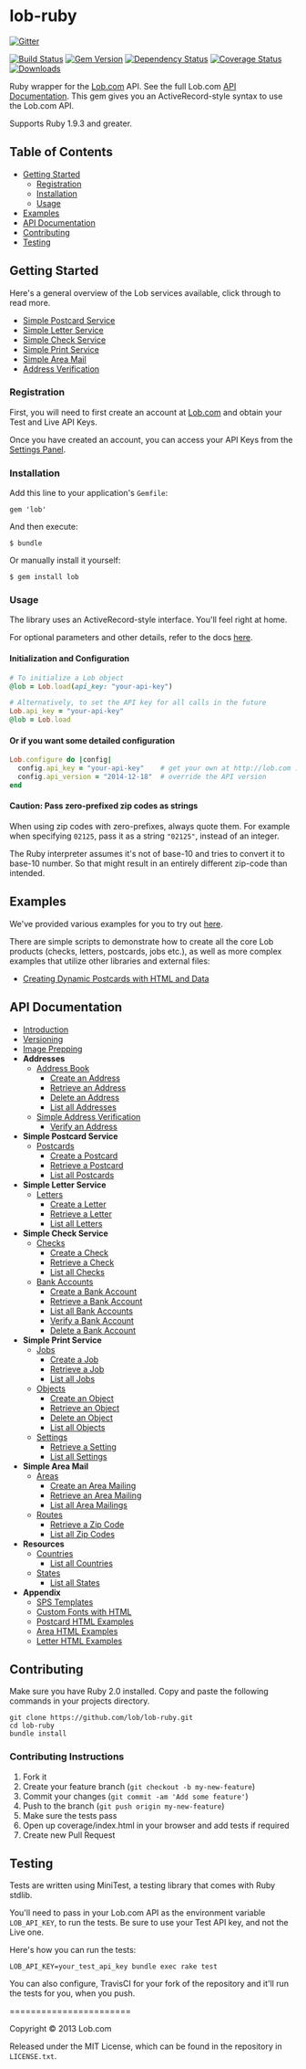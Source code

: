# lob-ruby

[![Gitter](https://badges.gitter.im/Join%20Chat.svg)](https://gitter.im/lob/lob-ruby?utm_source=badge&utm_medium=badge&utm_campaign=pr-badge&utm_content=badge)

[![Build Status](https://travis-ci.org/lob/lob-ruby.svg?branch=master)](https://travis-ci.org/lob/lob-ruby)
[![Gem Version](https://badge.fury.io/rb/lob.svg)](http://badge.fury.io/rb/lob)
[![Dependency Status](https://gemnasium.com/lob/lob-ruby.svg)](https://gemnasium.com/lob/lob-ruby)
[![Coverage Status](https://coveralls.io/repos/lob/lob-ruby/badge.svg?branch=master)](https://coveralls.io/r/lob/lob-ruby?branch=master)
[![Downloads](http://ruby-gem-downloads-badge.herokuapp.com/lob?color=green&type=total)](https://rubygems.org/gems/lob)

Ruby wrapper for the [Lob.com](http://lob.com) API. See the full Lob.com [API Documentation](https://lob.com/docs/ruby). This gem gives you an ActiveRecord-style syntax to use the Lob.com API.

Supports Ruby 1.9.3 and greater.

## Table of Contents

- [Getting Started](#getting-started)
  - [Registration](#registration)
  - [Installation](#installation)
  - [Usage](#usage)
- [Examples](#examples)
- [API Documentation](#api-documentation)
- [Contributing](#contributing)
- [Testing](#testing)

## Getting Started

Here's a general overview of the Lob services available, click through to read more.

- [Simple Postcard Service](https://lob.com/services/postcards)
- [Simple Letter Service](https://lob.com/services/letters)
- [Simple Check Service](https://lob.com/services/checks)
- [Simple Print Service](https://lob.com/services/sps)
- [Simple Area Mail](https://lob.com/services/sam)
- [Address Verification](https://lob.com/verification/address)

### Registration

First, you will need to first create an account at [Lob.com](https://dashboard.lob.com/#/register) and obtain your Test and Live API Keys.

Once you have created an account, you can access your API Keys from the [Settings Panel](https://dashboard.lob.com/#/settings).

### Installation

Add this line to your application's `Gemfile`:

    gem 'lob'

And then execute:

    $ bundle

Or manually install it yourself:

    $ gem install lob

### Usage

The library uses an ActiveRecord-style interface. You'll feel right at home.

For optional parameters and other details, refer to the docs [here](https://lob.com/docs/ruby).

#### Initialization and Configuration

```ruby
# To initialize a Lob object
@lob = Lob.load(api_key: "your-api-key")

# Alternatively, to set the API key for all calls in the future
Lob.api_key = "your-api-key"
@lob = Lob.load
```

#### Or if you want some detailed configuration

```ruby
Lob.configure do |config|
  config.api_key = "your-api-key"    # get your own at http://lob.com :)
  config.api_version = "2014-12-18"  # override the API version
end
```

#### Caution: Pass zero-prefixed zip codes as strings

When using zip codes with zero-prefixes, always quote them. For example when specifying `02125`, pass it as a string `"02125"`, instead of an integer.

The Ruby interpreter assumes it's not of base-10 and tries to convert it to base-10 number. So that might result in an entirely different zip-code than intended.

## Examples

We've provided various examples for you to try out [here](https://github.com/lob/lob-ruby/tree/master/examples).

There are simple scripts to demonstrate how to create all the core Lob products (checks, letters, postcards, jobs etc.), as well as more complex examples that utilize other libraries and external files:

- [Creating Dynamic Postcards with HTML and Data](https://github.com/lob/lob-ruby/tree/master/examples/csv_postcards)
## API Documentation

- [Introduction](https://lob.com/docs/ruby#introduction)
- [Versioning](https://lob.com/docs/ruby#version)
- [Image Prepping](https://lob.com/docs/ruby#prepping)
- **Addresses**
  - [Address Book](https://lob.com/docs/ruby#addresses)
    - [Create an Address](https://lob.com/docs/ruby#addresses_create)
    - [Retrieve an Address](https://lob.com/docs/ruby#addresses_retrieve)
    - [Delete an Address](https://lob.com/docs/ruby#addresses_delete)
    - [List all Addresses](https://lob.com/docs/ruby#addresses_list)
  - [Simple Address Verification](https://lob.com/docs/ruby#verify)
    - [Verify an Address](https://lob.com/docs/ruby#verify_create)
- **Simple Postcard Service**
  - [Postcards](https://lob.com/docs/ruby#postcards)
    - [Create a Postcard](https://lob.com/docs/ruby#postcards_create)
    - [Retrieve a Postcard](https://lob.com/docs/ruby#postcards_retrieve)
    - [List all Postcards](https://lob.com/docs/ruby#postcards_list)
- **Simple Letter Service**
  - [Letters](https://lob.com/docs/ruby#letters)
    - [Create a Letter](https://lob.com/docs/ruby#letters_create)
    - [Retrieve a Letter](https://lob.com/docs/ruby#letters_retrieve)
    - [List all Letters](https://lob.com/docs/ruby#letters_list)
- **Simple Check Service**
  - [Checks](https://lob.com/docs/ruby#checks)
    - [Create a Check](https://lob.com/docs/ruby#checks_create)
    - [Retrieve a Check](https://lob.com/docs/ruby#checks_retrieve)
    - [List all Checks](https://lob.com/docs/ruby#checks_list)
  - [Bank Accounts](https://lob.com/docs/ruby#bank-accounts)
    - [Create a Bank Account](https://lob.com/docs/ruby#bankaccounts_create)
    - [Retrieve a Bank Account](https://lob.com/docs/ruby#bankaccounts_retrieve)
    - [List all Bank Accounts](https://lob.com/docs/ruby#bankaccounts_list)
    - [Verify a Bank Account](https://lob.com/docs/ruby#bankaccounts_verify)
    - [Delete a Bank Account](https://lob.com/docs/ruby#bankaccounts_delete)
- **Simple Print Service**
  - [Jobs](https://lob.com/docs/ruby#jobs)
    - [Create a Job](https://lob.com/docs/ruby#jobs_create)
    - [Retrieve a Job](https://lob.com/docs/ruby#jobs_retrieve)
    - [List all Jobs](https://lob.com/docs/ruby#jobs_list)
  - [Objects](https://lob.com/docs/ruby#objects)
    - [Create an Object](https://lob.com/docs/ruby#objects_create)
    - [Retrieve an Object](https://lob.com/docs/ruby#objects_retrieve)
    - [Delete an Object](https://lob.com/docs/ruby#objects_delete)
    - [List all Objects](https://lob.com/docs/ruby#objects_list)
  - [Settings](https://lob.com/docs/ruby#settings)
    - [Retrieve a Setting](https://lob.com/docs/ruby#settings_retrieve)
    - [List all Settings](https://lob.com/docs/ruby#settings_list)
- **Simple Area Mail**
  - [Areas](https://lob.com/docs/ruby#areas)
    - [Create an Area Mailing](https://lob.com/docs/ruby#areas_create)
    - [Retrieve an Area Mailing](https://lob.com/docs/ruby#areas_retrieve)
    - [List all Area Mailings](https://lob.com/docs/ruby#areas_list)
  - [Routes](https://lob.com/docs/ruby#routes)
    - [Retrieve a Zip Code](https://lob.com/docs/ruby#routes_retrieve)
    - [List all Zip Codes](https://lob.com/docs/ruby#routes_list)
- **Resources**
  - [Countries](https://lob.com/docs/ruby#countries)
    - [List all Countries](https://lob.com/docs/ruby#countries_list)
  - [States](https://lob.com/docs/ruby#states)
    - [List all States](https://lob.com/docs/ruby#states_list)
- **Appendix**
  - [SPS Templates](https://lob.com/docs/ruby#sps-templates)
  - [Custom Fonts with HTML](https://lob.com/docs/ruby#html-fonts)
  - [Postcard HTML Examples](https://lob.com/docs/ruby#postcard-examples)
  - [Area HTML Examples](https://lob.com/docs/ruby#area-examples)
  - [Letter HTML Examples](https://lob.com/docs/ruby#letter-examples)

## Contributing

Make sure you have Ruby 2.0 installed. Copy and paste the following commands in your projects directory.

    git clone https://github.com/lob/lob-ruby.git
    cd lob-ruby
    bundle install

### Contributing Instructions

1. Fork it
2. Create your feature branch (`git checkout -b my-new-feature`)
3. Commit your changes (`git commit -am 'Add some feature'`)
4. Push to the branch (`git push origin my-new-feature`)
5. Make sure the tests pass
6. Open up coverage/index.html in your browser and add tests if required
7. Create new Pull Request

## Testing

Tests are written using MiniTest, a testing library that comes with Ruby stdlib.

You'll need to pass in your Lob.com API as the environment variable `LOB_API_KEY`, to run the tests. Be sure to use your Test API key, and not the Live one.

Here's how you can run the tests:

    LOB_API_KEY=your_test_api_key bundle exec rake test

You can also configure, TravisCI for your fork of the repository and it'll run the tests for you, when you push.

=======================

Copyright &copy; 2013 Lob.com

Released under the MIT License, which can be found in the repository in `LICENSE.txt`.

